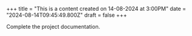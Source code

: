 +++
title = "This is a content created on 14-08-2024 at 3:00PM"
date = "2024-08-14T09:45:49.800Z"
draft = false
+++

  Complete the project documentation.
        